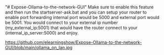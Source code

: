 "# Expose-Ollama-to-the-network-GUI" Make sure to enable this feature and then run the startserver-ask.bat and you can setup your router to enable port forwarding internal port would be 5000 and external port would be 5001.  You would connect to your external ip number (my_external_ip:5001) that would have the router connect to your (internal_ip_server:5000) and enjoy. 

https://github.com/elearningshow/Expose-Ollama-to-the-network-GUI/blob/main/ollama_on_lan.jpg
